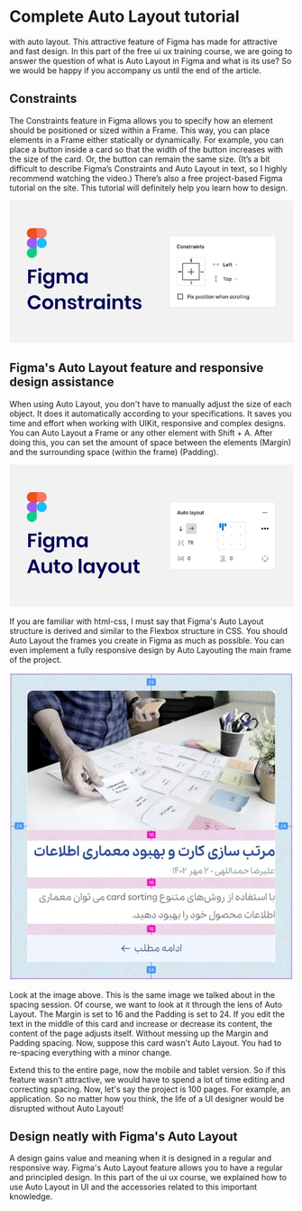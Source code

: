 # Complete Auto Layout tutorial

with auto layout. This attractive feature of Figma has made for attractive and fast design. In this part of the free ui ux training course, we are going to answer the question of what is Auto Layout in Figma and what is its use? So we would be happy if you accompany us until the end of the article.

## Constraints

The Constraints feature in Figma allows you to specify how an element should be positioned or sized within a Frame. This way, you can place elements in a Frame either statically or dynamically. For example, you can place a button inside a card so that the width of the button increases with the size of the card. Or, the button can remain the same size. (It’s a bit difficult to describe Figma’s Constraints and Auto Layout in text, so I highly recommend watching the video.) There’s also a free project-based Figma tutorial on the site. This tutorial will definitely help you learn how to design.

![Figma's Auto Layout feature](figma-constraints.webp)

## Figma's Auto Layout feature and responsive design assistance

When using Auto Layout, you don't have to manually adjust the size of each object. It does it automatically according to your specifications. It saves you time and effort when working with UIKit, responsive and complex designs. You can Auto Layout a Frame or any other element with Shift + A. After doing this, you can set the amount of space between the elements (Margin) and the surrounding space (within the frame) (Padding).

![Figma's Auto Layout feature for responsive design](figma-auto-layout.webp)

If you are familiar with html-css, I must say that Figma's Auto Layout structure is derived and similar to the Flexbox structure in CSS. You should Auto Layout the frames you create in Figma as much as possible. You can even implement a fully responsive design by Auto Layouting the main frame of the project.

![Use the Auto layout feature for neat design](spacing-8-ratio.webp)

Look at the image above. This is the same image we talked about in the spacing session. Of course, we want to look at it through the lens of Auto Layout. The Margin is set to 16 and the Padding is set to 24. If you edit the text in the middle of this card and increase or decrease its content, the content of the page adjusts itself. Without messing up the Margin and Padding spacing. Now, suppose this card wasn't Auto Layout. You had to re-spacing everything with a minor change.

Extend this to the entire page, now the mobile and tablet version. So if this feature wasn't attractive, we would have to spend a lot of time editing and correcting spacing. Now, let's say the project is 100 pages. For example, an application. So no matter how you think, the life of a UI designer would be disrupted without Auto Layout!

## Design neatly with Figma's Auto Layout

A design gains value and meaning when it is designed in a regular and responsive way. Figma's Auto Layout feature allows you to have a regular and principled design. In this part of the ui ux course, we explained how to use Auto Layout in UI and the accessories related to this important knowledge.
